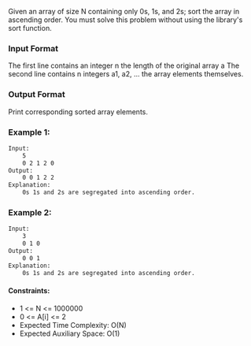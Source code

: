 Given an array of size N containing only 0s, 1s, and 2s; sort the array in ascending order.
You must solve this problem without using the library's sort function.

### Input Format

The first line contains an integer n the length of the original array a
The second line contains n integers a1, a2, ... the array elements themselves.

### Output Format

Print corresponding sorted array elements.

### Example 1:
```txt
Input:
    5
    0 2 1 2 0
Output:
    0 0 1 2 2
Explanation:
    0s 1s and 2s are segregated into ascending order.
```

### Example 2:
```txt
Input:
    3
    0 1 0
Output:
    0 0 1
Explanation:
    0s 1s and 2s are segregated into ascending order.
```

#### Constraints:
- 1 <= N <= 1000000
- 0 <= A[i] <= 2
- Expected Time Complexity: O(N)
- Expected Auxiliary Space: O(1)
